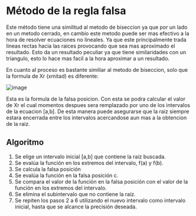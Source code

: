 # **Método de la regla falsa**

Este método tiene una similitud al metodo de biseccion ya que por un lado en un metodo cerrado, en cambio este metodo puede ser mas efectivo a la hora de resolver ecuaciones no lineales.
Ya que este principalmente trada lineas rectas hacia las raices provocando que sea mas aproximado el resultado. Esto da un resultado peculiar ya que tiene similaridades con un triangulo, esto lo hace mas facil a la hora aproximar a un resultado.

En cuanto al proceso es bastante similiar al metodo de biseccion, solo que la formula de Xr (xmitad) es diferente:

![image](https://github.com/CristianCHsx/Metodos-Numericos/assets/162630564/a4cb929e-99b3-4f65-9b5e-3714b6006c3b)


Esta es la formula de la falsa posicion. Con esta se podra calcular el valor de Xr el cual momentos despues sera remplazado por uno de los intervalos de la ecuacion [a,b].
De esta manera puede asegurarse que la raiz siempre estara encerrada entre los intervalos acercandose aun mas a la obtencion de la raiz.

## Algoritmo

1. Se elige un intervalo inicial [a,b] que contiene la raíz buscada.
2. Se evalúa la función en los extremos del intervalo, f(a) y f(b).
3. Se calcula la falsa posición
4. Se evalúa la función en la falsa posición c.
5. Se compara el valor de la función en la falsa posición con el valor de la función en los extremos del intervalo.
6. Se elimina el subintervalo que no contiene la raíz.
7. Se repiten los pasos 2 a 6 utilizando el nuevo intervalo como intervalo inicial, hasta que se alcance la precisión deseada.
